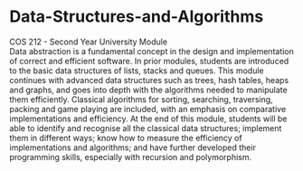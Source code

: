 # Data-Structures-and-Algorithms
COS 212 - Second Year University Module  
Data abstraction is a fundamental concept in the design and implementation of correct and efficient software. In prior modules, students are introduced to the basic data structures of lists, stacks and queues. This module continues with advanced data structures such as trees, hash tables, heaps and graphs, and goes into depth with the algorithms needed to manipulate them efficiently. Classical algorithms for sorting, searching, traversing, packing and game playing are included, with an emphasis on comparative implementations and efficiency. At the end of this module, students will be able to identify and recognise all the classical data structures; implement them in different ways; know how to measure the efficiency of implementations and algorithms; and have further developed their programming skills, especially with recursion and polymorphism.
